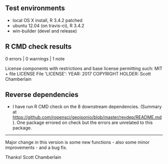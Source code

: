 ## Test environments

* local OS X install, R 3.4.2 patched
* ubuntu 12.04 (on travis-ci), R 3.4.2
* win-builder (devel and release)

## R CMD check results

0 errors | 0 warnings | 1 note

   License components with restrictions and base license permitting such:
     MIT + file LICENSE
   File 'LICENSE':
     YEAR: 2017
     COPYRIGHT HOLDER: Scott Chamberlain

## Reverse dependencies

* I have run R CMD check on the 8 downstream dependencies.
  (Summary at <https://github.com/ropensci/geojsonio/blob/master/revdep/README.md>).
  One package errored on check but the errors are unrelated to this package.

-------

Major change in this version is some new functions - also some minor
improvements - and a bug fix.

Thanks!
Scott Chamberlain

